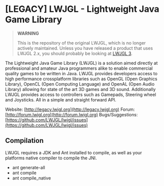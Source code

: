[LEGACY] LWJGL - Lightweight Java Game Library
======

> **WARNING**
> 
> This is the repository of the original LWJGL, which is no longer actively maintained. Unless you have released a product that uses LWJGL 2.x, you should probably be looking at [LWJGL 3](https://github.com/LWJGL/lwjgl3).

The Lightweight Java Game Library (LWJGL) is a solution aimed directly at professional and amateur Java programmers alike to enable commercial quality games to be written in Java. 
LWJGL provides developers access to high performance crossplatform libraries such as OpenGL (Open Graphics Library), OpenCL (Open Computing Language) and OpenAL (Open Audio Library) allowing for state of the art 3D games and 3D sound.
Additionally LWJGL provides access to controllers such as Gamepads, Steering wheel and Joysticks.
All in a simple and straight forward API.

Website: [http://legacy.lwjgl.org](http://legacy.lwjgl.org)
Forum: [http://forum.lwjgl.org](http://forum.lwjgl.org)
Bugs/Suggestions: [https://github.com/LWJGL/lwjgl/issues](https://github.com/LWJGL/lwjgl/issues)

Compilation
-----------

LWJGL requires a JDK and Ant installed to compile, as well as your platforms native compiler to compile the JNI.

* ant generate-all
* ant compile
* ant compile_native
